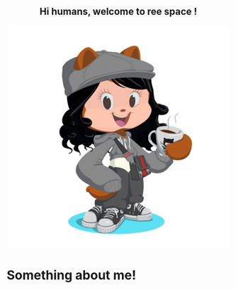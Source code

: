 
<h2  align="center"> Hi humans, welcome to ree space ! </h2>

![alt text](https://github.com/reerajput930/reerajput930/blob/58be98c7bca2eee51ce8f421cf2c0a8d0ca0d650/mini_ree.png)

<h1> Something about me! </h1>


